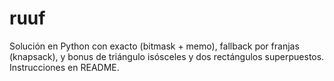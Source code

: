 # ruuf
Solución en Python con exacto (bitmask + memo), fallback por franjas (knapsack), y bonus de triángulo isósceles y dos rectángulos superpuestos. Instrucciones en README.
